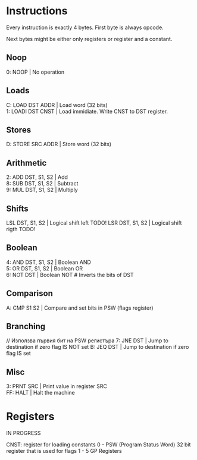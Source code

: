 # Instructions

Every instruction is exactly 4 bytes.
First byte is always opcode.

Next bytes might be either only registers or register and a constant.

## Noop
0: NOOP         | No operation   

## Loads
C: LOAD  DST ADDR | Load word  (32 bits)  
1: LOADI DST CNST | Load immidiate. Write CNST to DST register.  

## Stores
D: STORE SRC ADDR | Store word (32 bits)   

## Arithmetic
2: ADD DST, S1, S2 | Add            
8: SUB DST, S1, S2 | Subtract       
9: MUL DST, S1, S2 | Multiply       

## Shifts
LSL DST, S1, S2 | Logical shift left    TODO!
LSR DST, S1, S2 | Logical shift rigth   TODO!

## Boolean
4: AND DST, S1, S2 | Boolean AND                                
5: OR DST, S1, S2  | Boolean OR                                 
6: NOT DST         | Boolean NOT # Inverts the bits of DST      

## Comparison
A: CMP S1 S2       | Compare and set bits in PSW (flags register) 

## Branching
// Използва първия бит на PSW регистъра
7: JNE DST         | Jump to destination if zero flag IS NOT set
B: JEQ DST         | Jump to destination if zero flag IS set    


## Misc
3: PRNT SRC     | Print value in register SRC        
FF: HALT       | Halt the machine                   

# Registers

IN PROGRESS

CNST: register for loading constants
0 - PSW (Program Status Word) 32 bit register that is used for flags
1 - 5 GP Registers





